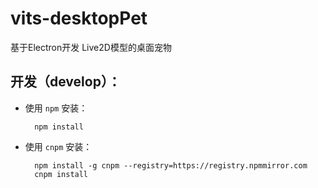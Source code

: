 # vits-desktopPet

基于Electron开发 Live2D模型的桌面宠物

## 开发（develop）：

- 使用 `npm` 安装：

  ```shell
    npm install
  ```

- 使用 `cnpm` 安装：

  ```shell
    npm install -g cnpm --registry=https://registry.npmmirror.com
    cnpm install
  ```